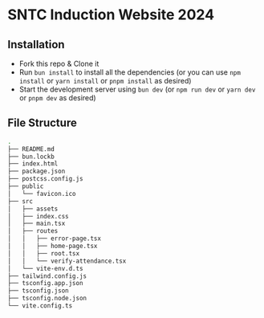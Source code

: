 # SNTC Induction Website 2024

## Installation

- Fork this repo & Clone it
- Run `bun install` to install all the dependencies (or you can use `npm install` or `yarn install` or `pnpm install` as desired)
- Start the development server using `bun dev` (or `npm run dev` or `yarn dev` or `pnpm dev` as desired)

## File Structure

```bash
.
├── README.md
├── bun.lockb
├── index.html
├── package.json
├── postcss.config.js
├── public
│   └── favicon.ico
├── src
│   ├── assets
│   ├── index.css
│   ├── main.tsx
│   ├── routes
│   │   ├── error-page.tsx
│   │   ├── home-page.tsx
│   │   ├── root.tsx
│   │   └── verify-attendance.tsx
│   └── vite-env.d.ts
├── tailwind.config.js
├── tsconfig.app.json
├── tsconfig.json
├── tsconfig.node.json
└── vite.config.ts
```

<!-- ## React + TypeScript + Vite

This template provides a minimal setup to get React working in Vite with HMR and some ESLint rules.

Currently, two official plugins are available:

- [@vitejs/plugin-react](https://github.com/vitejs/vite-plugin-react/blob/main/packages/plugin-react/README.md) uses [Babel](https://babeljs.io/) for Fast Refresh
- [@vitejs/plugin-react-swc](https://github.com/vitejs/vite-plugin-react-swc) uses [SWC](https://swc.rs/) for Fast Refresh

## Expanding the ESLint configuration

If you are developing a production application, we recommend updating the configuration to enable type aware lint rules:

- Configure the top-level `parserOptions` property like this:

```js
export default {
  // other rules...
  parserOptions: {
    ecmaVersion: "latest",
    sourceType: "module",
    project: ["./tsconfig.json", "./tsconfig.node.json"],
    tsconfigRootDir: __dirname,
  },
};
```

- Replace `plugin:@typescript-eslint/recommended` to `plugin:@typescript-eslint/recommended-type-checked` or `plugin:@typescript-eslint/strict-type-checked`
- Optionally add `plugin:@typescript-eslint/stylistic-type-checked`
- Install [eslint-plugin-react](https://github.com/jsx-eslint/eslint-plugin-react) and add `plugin:react/recommended` & `plugin:react/jsx-runtime` to the `extends` list -->
